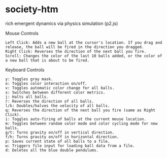# society-htm
rich emergent dynamics via physics simulation (p2.js)

Mouse Controls

    Left Click: Adds a new ball at the cursor's location. If you drag and release, the ball will be fired in the direction you dragged.
    Right Click: Reverses the direction of the next ball you fire.
    Scroll: Changes the color of the last 10 balls added, or the color of a new ball that is about to be fired.

Keyboard Controls

    y: Toggles gray mask.
    o: Toggles color interaction on/off.
    v: Toggles automatic color change for all balls.
    x: Switches between different color metrics.
    j: Halts all balls.
    r: Reverses the direction of all balls.
    l/k: Doubles/halves the velocity of all balls.
    q: Reverses the direction of the next ball you fire (same as Right Click).
    i: Toggles auto-firing of balls at the current mouse location.
    m: Toggles between random color mode and color cycling mode for new balls.
    g/t: Turns gravity on/off in vertical direction.
    f/h: Turns gravity on/off in horizontal direction.
    p: Saves current state of all balls to a file.
    w: Triggers file input for loading ball data from a file.
    d: Deletes all the blue double pendulums.

